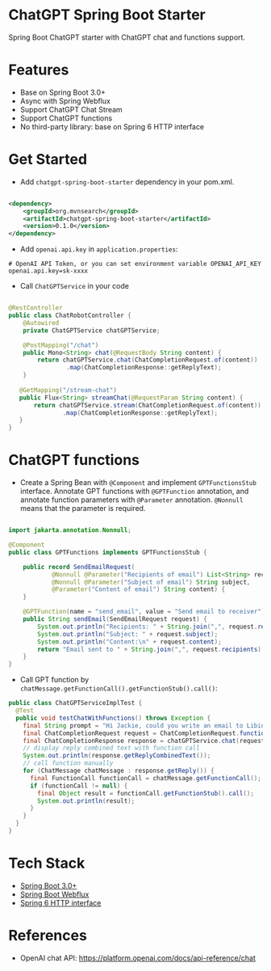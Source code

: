 ChatGPT Spring Boot Starter
===========================

Spring Boot ChatGPT starter with ChatGPT chat and functions support.

# Features

* Base on Spring Boot 3.0+
* Async with Spring Webflux
* Support ChatGPT Chat Stream
* Support ChatGPT functions
* No third-party library: base on Spring 6 HTTP interface

# Get Started

* Add `chatgpt-spring-boot-starter` dependency in your pom.xml.

```xml

<dependency>
    <groupId>org.mvnsearch</groupId>
    <artifactId>chatgpt-spring-boot-starter</artifactId>
    <version>0.1.0</version>
</dependency>
```

* Add `openai.api.key` in `application.properties`:

```properties
# OpenAI API Token, or you can set environment variable OPENAI_API_KEY
openai.api.key=sk-xxxx
```

* Call `ChatGPTService` in your code

```java

@RestController
public class ChatRobotController {
    @Autowired
    private ChatGPTService chatGPTService;

    @PostMapping("/chat")
    public Mono<String> chat(@RequestBody String content) {
        return chatGPTService.chat(ChatCompletionRequest.of(content))
                .map(ChatCompletionResponse::getReplyText);
    }
  
   @GetMapping("/stream-chat")
   public Flux<String> streamChat(@RequestParam String content) {
       return chatGPTService.stream(ChatCompletionRequest.of(content))
               .map(ChatCompletionResponse::getReplyText);
   }
}
```

# ChatGPT functions

* Create a Spring Bean with `@Component` and implement `GPTFunctionsStub` interface. Annotate GPT functions
  with `@GPTFunction` annotation, and annotate function parameters with `@Parameter` annotation.  `@Nonnull` means that
  the parameter is required.

```java

import jakarta.annotation.Nonnull;

@Component
public class GPTFunctions implements GPTFunctionsStub {

    public record SendEmailRequest(
            @Nonnull @Parameter("Recipients of email") List<String> recipients,
            @Nonnull @Parameter("Subject of email") String subject,
            @Parameter("Content of email") String content) {
    }

    @GPTFunction(name = "send_email", value = "Send email to receiver")
    public String sendEmail(SendEmailRequest request) {
        System.out.println("Recipients: " + String.join(",", request.recipients));
        System.out.println("Subject: " + request.subject);
        System.out.println("Content:\n" + request.content);
        return "Email sent to " + String.join(",", request.recipients) + " successfully!";
    }
}
```

* Call GPT function by `chatMessage.getFunctionCall().getFunctionStub().call()`:

```java
public class ChatGPTServiceImplTest {
  @Test
  public void testChatWithFunctions() throws Exception {
    final String prompt = "Hi Jackie, could you write an email to Libing(libing.chen@gmail.com) and Sam(linux_china@hotmail.com) and invite them to join Mike's birthday party at 4 tomorrow by yourself? Thanks!";
    final ChatCompletionRequest request = ChatCompletionRequest.functions(prompt, List.of("send_email"));
    final ChatCompletionResponse response = chatGPTService.chat(request).block();
    // display reply combined text with function call
    System.out.println(response.getReplyCombinedText());
    // call function manually
    for (ChatMessage chatMessage : response.getReply()) {
      final FunctionCall functionCall = chatMessage.getFunctionCall();
      if (functionCall != null) {
        final Object result = functionCall.getFunctionStub().call();
        System.out.println(result);
      }
    }
  }
}
```

# Tech Stack

* [Spring Boot 3.0+](https://docs.spring.io/spring-boot/docs/current/reference/html/)
* [Spring Boot Webflux](https://docs.spring.io/spring-framework/reference/web/webflux.html)
* [Spring 6 HTTP interface](https://docs.spring.io/spring-framework/reference/integration/rest-clients.html#rest-http-interface)

# References

* OpenAI chat API: https://platform.openai.com/docs/api-reference/chat